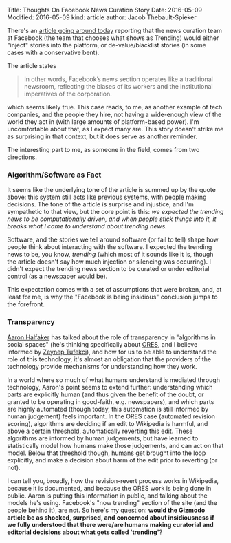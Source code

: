 Title: Thoughts On Facebook News Curation Story
Date: 2016-05-09
Modified: 2016-05-09
kind: article
author: Jacob Thebault-Spieker

There's an [article going around today](http://gizmodo.com/former-facebook-workers-we-routinely-suppressed-conser-1775461006) reporting that the news curation team at Facebook (the team that chooses what shows as Trending) would either "inject" stories into the platform, or de-value/blacklist stories (in some cases with a conservative bent).

The article states

> In other words, Facebook’s news section operates like a traditional newsroom, reflecting the biases of its workers and the institutional imperatives of the corporation.

which seems likely true. This case reads, to me, as another example of tech companies, and the people they hire, not having a wide-enough view of the world they act in (with large amounts of platform-based power). I'm uncomfortable about that, as I expect many are. This story doesn't strike me as surprising in that context, but it does serve as another reminder.

The interesting part to me, as someone in the field, comes from two directions.

### Algorithm/Software as Fact
It seems like the underlying tone of the article  is summed up by the quote above: this system still acts like previous systems, with people making decisions. The tone of the article is surprise and injustice, and I'm sympathetic to that view, but the core point is this: _we expected the trending news to be computationally driven, and when people stick things into it, it breaks what I came to understand about trending news_.

Software, and the stories we tell around software (or fail to tell) shape how people think about interacting with the software. I expected the trending news to be, you know, _trending_ (which most of it sounds like it is, though the article doesn't say how much injection or silencing was occurring). I didn't expect the trending news section to be curated or under editorial control (as a newspaper would be).

This expectation comes with a set of assumptions that were broken, and, at least for me, is why the "Facebook is being insidious" conclusion jumps to the forefront.

### Transparency
[Aaron Halfaker](http://www-users.cs.umn.edu/~halfak/) has talked about the role of transparency in "algorithms in social spaces" (he's thinking specifically about [ORES](https://meta.m.wikimedia.org/wiki/Research:Revision_scoring_as_a_service), and I believe informed by [Zeynep Tufekci](https://twitter.com/zeynep)), and how for us to be able to understand the role of this technology, it's almost an obligation that the providers of the technology provide mechanisms for understanding how they work.

In a world where so much of what humans understand is mediated through technology, Aaron's point seems to extend further: understanding which parts are explicitly human (and thus given the benefit of the doubt, or granted to be operating in good-faith, e.g. newspapers), and which parts are highly automated (though today, this automation is still informed by human judgement) feels important. In the ORES case (automated revision scoring), algorithms are deciding if an edit to Wikipedia is harmful, and above a certain threshold, automatically reverting this edit. These algorithms are informed by human judgements, but have learned to statistically model how humans make those judgements, and can act on that model. Below that threshold though, humans get brought into the loop explicitly, and make a decision about harm of the edit prior to reverting (or not).

I can tell you, broadly, how the revision-revert process works in Wikipedia, because it is documented, and because the ORES work is being done in public. Aaron is putting this information in public, and talking about the models he's using. Facebook's "now trending" section of the site (and the people behind it), are not. So here's my question: __would the Gizmodo article be as shocked, surprised, and concerned about insidiousness if we fully understood that there were/are humans making curatorial and editorial decisions about what gets called 'trending'__?
